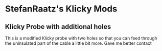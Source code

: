 # StefanRaatz's Klicky Mods

## Klicky Probe with additional holes

This is a modified Klicky probe with two holes so that you can feed through the uninsulated part of the cable a little bit more.
Gave me better contact

